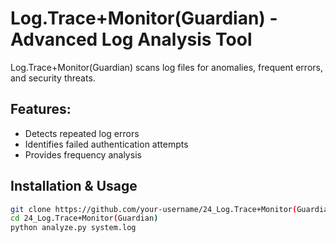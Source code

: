 # Log.Trace+Monitor(Guardian) - Advanced Log Analysis Tool  

Log.Trace+Monitor(Guardian) scans log files for anomalies, frequent errors, and security threats.

## Features:
- Detects repeated log errors  
- Identifies failed authentication attempts  
- Provides frequency analysis  

## Installation & Usage  
```bash
git clone https://github.com/your-username/24_Log.Trace+Monitor(Guardian).git  
cd 24_Log.Trace+Monitor(Guardian)  
python analyze.py system.log  
